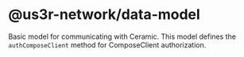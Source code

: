 # @us3r-network/data-model


Basic model for communicating with Ceramic. This model defines the `authComposeClient` method for ComposeClient authorization.

